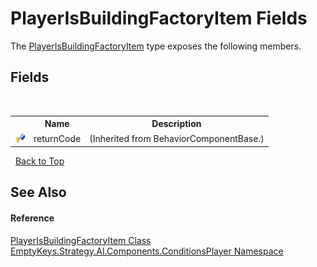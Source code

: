# PlayerIsBuildingFactoryItem Fields
 

The <a href="T_EmptyKeys_Strategy_AI_Components_ConditionsPlayer_PlayerIsBuildingFactoryItem">PlayerIsBuildingFactoryItem</a> type exposes the following members.


## Fields
&nbsp;<table><tr><th></th><th>Name</th><th>Description</th></tr><tr><td>![Protected field](media/protfield.gif "Protected field")</td><td>returnCode</td><td> (Inherited from BehaviorComponentBase.)</td></tr></table>&nbsp;
<a href="#playerisbuildingfactoryitem-fields">Back to Top</a>

## See Also


#### Reference
<a href="T_EmptyKeys_Strategy_AI_Components_ConditionsPlayer_PlayerIsBuildingFactoryItem">PlayerIsBuildingFactoryItem Class</a><br /><a href="N_EmptyKeys_Strategy_AI_Components_ConditionsPlayer">EmptyKeys.Strategy.AI.Components.ConditionsPlayer Namespace</a><br />